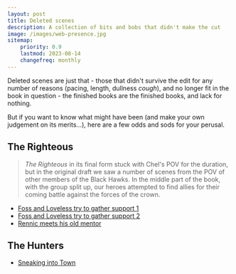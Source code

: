 ```yaml
---
layout: post
title: Deleted scenes
description: A collection of bits and bobs that didn't make the cut
image: /images/web-presence.jpg
sitemap:
    priority: 0.9
    lastmod: 2023-08-14
    changefreq: monthly
---
```


Deleted scenes are just that - those that didn't survive the edit for any number of reasons (pacing, length, dullness _cough_), and no longer fit in the book in question - the finished books are the finished books, and lack for nothing.

But if you want to know what might have been (and make your own judgement on its merits...), here are a few odds and sods for your perusal.

## The Righteous

> _The Righteous_ in its final form stuck with Chel's POV for the duration, but in the original draft we saw a number of scenes from the POV of other members of the Black Hawks. In the middle part of the book, with the group split up, our heroes attempted to find allies for their coming battle against the forces of the crown.

- [Foss and Loveless try to gather support 1](/deleted-scenes/foss-and-loveless-1)
- [Foss and Loveless try to gather support 2](/deleted-scenes/foss-and-loveless-2)
- [Rennic meets his old mentor](/deleted-scenes/rennic)

## The Hunters

- [Sneaking into Town](/deleted-scenes/hunters)